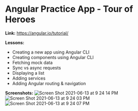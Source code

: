 # Angular Practice App - Tour of Heroes

**Link:** https://angular.io/tutorial/

**Lessons:**
- Creating a new app using Angular CLI
- Creating components using Angular CLI
- Fetching mock data
- Sync vs async requests
- Displaying a list
- Adding services
- Adding Angular routing & navigation

**Screenshots:**
![Screen Shot 2021-06-13 at 9 24 14 PM](https://user-images.githubusercontent.com/40967205/121835257-04083080-cc8e-11eb-838d-2e39b7a55453.png)
![Screen Shot 2021-06-13 at 9 24 03 PM](https://user-images.githubusercontent.com/40967205/121835262-066a8a80-cc8e-11eb-9e34-982f85b5c363.png)
![Screen Shot 2021-06-13 at 9 24 07 PM](https://user-images.githubusercontent.com/40967205/121835265-079bb780-cc8e-11eb-84fe-970b57c02772.png)


